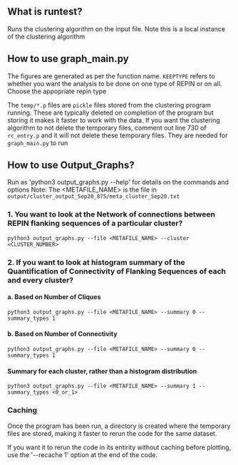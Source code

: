 ## What is runtest?
Runs the clustering algorithm on the input file. Note this is a local instance of the clustering algorithm

## How to use graph_main.py
The figures are generated as per the function name.
`KEEPTYPE` refers to whether you want the analysis to be done on one type of REPIN or on all. Choose the appopriate repin type

The `temp/*.p` files are `pickle` files stored from the clustering program running. These are typically deleted on completion of the program but storing it makes it faster to work with the data.
If you want the clustering algorithm to not delete the temporary files, comment out line 730 of `rc_entry.p` and it will not delete these temporary files. They are needed for `graph_main.py` to run

## How to use Output_Graphs?

Run as 'python3 output_graphs.py --help' for details on the commands and options
Note: The <METAFILE_NAME> is the file in `output/cluster_output_Sep20_875/meta_cluster_Sep20.txt`

### 1. You want to look at the Network of connections between REPIN flanking sequences of a particular cluster?

`python3 output_graphs.py --file <METAFILE_NAME> --cluster <CLUSTER_NUMBER>`

### 2. If you want to look at histogram summary of the Quantification of Connectivity of Flanking Sequences of each and every cluster?
#### a. Based on Number of Cliques

`python3 output_graphs.py --file <METAFILE_NAME> --summary 0 --summary_types 1`

#### b. Based on Number of Connectivity

`python3 output_graphs.py --file <METAFILE_NAME> --summary 0 --summary_types 1`

#### Summary for each cluster, rather than a histogram distribution

`python3 output_graphs.py --file <METAFILE_NAME> --summary 1 --summary_types <0_or_1>`

### Caching
Once the program has been run, a directory is created where the temporary files are stored, making it faster to rerun the code for the same dataset. 

If you want it to rerun the code in its entirity without caching before plotting, use the '--recache 1' option at the end of the code.
